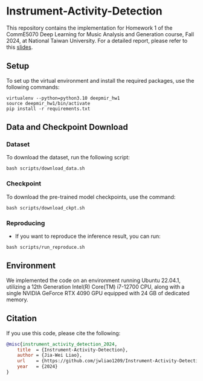 # Instrument-Activity-Detection

This repository contains the implementation for Homework 1 of the CommE5070 Deep Learning for Music Analysis and Generation course, Fall 2024, at National Taiwan University. For a detailed report, please refer to this [slides]().


## Setup
To set up the virtual environment and install the required packages, use the following commands:
```
virtualenv --python=python3.10 deepmir_hw1
source deepmir_hw1/bin/activate
pip install -r requirements.txt
```

## Data and Checkpoint Download

### Dataset
To download the dataset, run the following script:
```
bash scripts/download_data.sh
```

### Checkpoint
To download the pre-trained model checkpoints, use the command:
```
bash scripts/download_ckpt.sh
```


### Reproducing
- If you want to reproduce the inference result, you can run:
```
bash scripts/run_reproduce.sh
```


## Environment
We implemented the code on an environment running Ubuntu 22.04.1, utilizing a 12th Generation Intel(R) Core(TM) i7-12700 CPU, along with a single NVIDIA GeForce RTX 4090 GPU equipped with 24 GB of dedicated memory.


## Citation
If you use this code, please cite the following:
```bibtex
@misc{instrument_activity_detection_2024,
    title  = {Instrument-Activity-Detection},
    author = {Jia-Wei Liao},
    url    = {https://github.com/jwliao1209/Instrument-Activity-Detection},
    year   = {2024}
}
```
